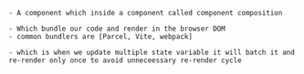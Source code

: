 <!-- component composition -->
    - A component which inside a component called component composition

<!-- Bundler -->
    - Which bundle our code and render in the browser DOM
    - common bundlers are [Parcel, Vite, webpack]

<!-- Config Driven UI -->

<!-- Reconciliation Algorithm (React Fiber) -->
<!-- Batching Updates --> 
    - which is when we update multiple state variable it will batch it and re-render only once to avoid unneceessary re-render cycle